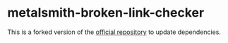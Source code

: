 # metalsmith-broken-link-checker

This is a forked version of the [official repository](https://github.com/davidxmoody/metalsmith-broken-link-checker) to update dependencies.
